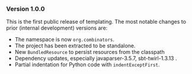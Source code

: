 ### Version 1.0.0
This is the first public release of templating.
The most notable changes to prior (internal development) versions are:
- The namespace is now `org.combinators`.
- The project has been extracted to be standalone.
- New `BundledResource` to persist resources from the classpath
- Dependency updates, especially javaparser-3.5.7, sbt-twirl-1.3.13 .
- Partial indentation for Python code with `indentExceptFirst`.